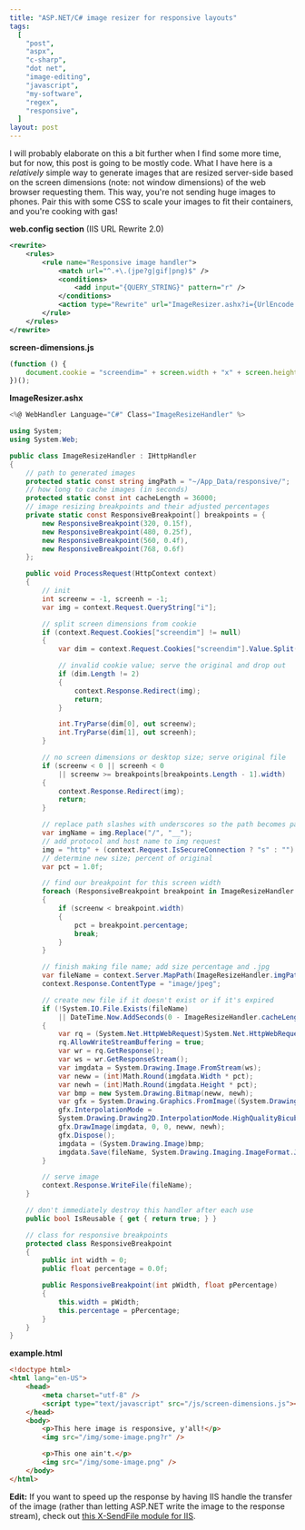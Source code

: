 ```yaml
---
title: "ASP.NET/C# image resizer for responsive layouts"
tags:
  [
    "post",
    "aspx",
    "c-sharp",
    "dot net",
    "image-editing",
    "javascript",
    "my-software",
    "regex",
    "responsive",
  ]
layout: post
---
```


I will probably elaborate on this a bit further when I find some more
time, but for now, this post is going to be mostly code. What I have
here is a _relatively_ simple way to generate images that are resized
server-side based on the screen dimensions (note: not window dimensions)
of the web browser requesting them. This way, you're not sending huge
images to phones. Pair this with some CSS to scale your images to fit
their containers, and you're cooking with gas!<!--more-->

**web.config section** (IIS URL Rewrite 2.0)

```xml
<rewrite>
	<rules>
		<rule name="Responsive image handler">
			<match url="^.+\.(jpe?g|gif|png)$" />
			<conditions>
				<add input="{QUERY_STRING}" pattern="r" />
			</conditions>
			<action type="Rewrite" url="ImageResizer.ashx?i={UrlEncode:{R:0}}" />
		</rule>
	</rules>
</rewrite>
```

**screen-dimensions.js**

```js
(function () {
	document.cookie = "screendim=" + screen.width + "x" + screen.height;
})();
```

**ImageResizer.ashx**

```cs
<%@ WebHandler Language="C#" Class="ImageResizeHandler" %>

using System;
using System.Web;

public class ImageResizeHandler : IHttpHandler
{
	// path to generated images
	protected static const string imgPath = "~/App_Data/responsive/";
	// how long to cache images (in seconds)
	protected static const int cacheLength = 36000;
	// image resizing breakpoints and their adjusted percentages
	private static const ResponsiveBreakpoint[] breakpoints = {
		new ResponsiveBreakpoint(320, 0.15f),
		new ResponsiveBreakpoint(480, 0.25f),
		new ResponsiveBreakpoint(560, 0.4f),
		new ResponsiveBreakpoint(768, 0.6f)
	};

	public void ProcessRequest(HttpContext context)
	{
		// init
		int screenw = -1, screenh = -1;
		var img = context.Request.QueryString["i"];

		// split screen dimensions from cookie
		if (context.Request.Cookies["screendim"] != null)
		{
			var dim = context.Request.Cookies["screendim"].Value.Split('x');

			// invalid cookie value; serve the original and drop out
			if (dim.Length != 2)
			{
				context.Response.Redirect(img);
				return;
			}

			int.TryParse(dim[0], out screenw);
			int.TryParse(dim[1], out screenh);
		}

		// no screen dimensions or desktop size; serve original file
		if (screenw < 0 || screenh < 0
			|| screenw >= breakpoints[breakpoints.Length - 1].width)
		{
			context.Response.Redirect(img);
			return;
		}

		// replace path slashes with underscores so the path becomes part of the filename in the cache folder
		var imgName = img.Replace("/", "__");
		// add protocol and host name to img request
		img = "http" + (context.Request.IsSecureConnection ? "s" : "") + "://" + context.Request.Url.Host + context.Request.Url.AbsolutePath + img;
		// determine new size; percent of original
		var pct = 1.0f;

		// find our breakpoint for this screen width
		foreach (ResponsiveBreakpoint breakpoint in ImageResizeHandler.breakpoints)
		{
			if (screenw < breakpoint.width)
			{
				pct = breakpoint.percentage;
				break;
			}
		}

		// finish making file name; add size percentage and .jpg
		var fileName = context.Server.MapPath(ImageResizeHandler.imgPath + imgName + "!"  + ((int)Math.Round(pct * 100)).ToString() + ".jpg");
		context.Response.ContentType = "image/jpeg";

		// create new file if it doesn't exist or if it's expired
		if (!System.IO.File.Exists(fileName)
			|| DateTime.Now.AddSeconds(0 - ImageResizeHandler.cacheLength) > System.IO.File.GetCreationTime(fileName))
		{
			var rq = (System.Net.HttpWebRequest)System.Net.HttpWebRequest.Create(img + "?resize=");
			rq.AllowWriteStreamBuffering = true;
			var wr = rq.GetResponse();
			var ws = wr.GetResponseStream();
			var imgdata = System.Drawing.Image.FromStream(ws);
			var neww = (int)Math.Round(imgdata.Width * pct);
			var newh = (int)Math.Round(imgdata.Height * pct);
			var bmp = new System.Drawing.Bitmap(neww, newh);
			var gfx = System.Drawing.Graphics.FromImage((System.Drawing.Image)bmp);
			gfx.InterpolationMode =
			System.Drawing.Drawing2D.InterpolationMode.HighQualityBicubic;
			gfx.DrawImage(imgdata, 0, 0, neww, newh);
			gfx.Dispose();
			imgdata = (System.Drawing.Image)bmp;
			imgdata.Save(fileName, System.Drawing.Imaging.ImageFormat.Jpeg);
		}

		// serve image
		context.Response.WriteFile(fileName);
	}

	// don't immediately destroy this handler after each use
	public bool IsReusable { get { return true; } }

	// class for responsive breakpoints
	protected class ResponsiveBreakpoint
	{
		public int width = 0;
		public float percentage = 0.0f;

		public ResponsiveBreakpoint(int pWidth, float pPercentage)
		{
			this.width = pWidth;
			this.percentage = pPercentage;
		}
	}
}
```

**example.html**

```html
<!doctype html>
<html lang="en-US">
	<head>
		<meta charset="utf-8" />
		<script type="text/javascript" src="/js/screen-dimensions.js"></script>
	</head>
	<body>
		<p>This here image is responsive, y'all!</p>
		<img src="/img/some-image.png?r" />

		<p>This one ain't.</p>
		<img src="/img/some-image.png" />
	</body>
</html>
```

**Edit:** If you want to speed up the response by having IIS handle the
transfer of the image (rather than letting ASP.NET write the image to
the response stream), check out [this X-SendFile module for
IIS](https://github.com/stakach/IIS-X-Sendfile-plugin).
